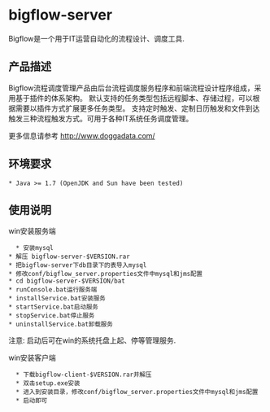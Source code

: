 bigflow-server
==============

Bigflow是一个用于IT运营自动化的流程设计、调度工具. 


产品描述
-------------------

Bigflow流程调度管理产品由后台流程调度服务程序和前端流程设计程序组成，采用基于插件的体系架构。
默认支持的任务类型包括远程脚本、存储过程，可以根据需要以插件方式扩展更多任务类型。
支持定时触发、定制日历触发和文件到达触发三种流程触发方式。可用于各种IT系统任务调度管理。

更多信息请参考 http://www.doggadata.com/

环境要求
------------
    * Java >= 1.7 (OpenJDK and Sun have been tested)

使用说明
---------------

win安装服务端
	
	  * 安装mysql
    * 解压 bigflow-server-$VERSION.rar
    * 把bigflow-server下db目录下的表导入mysql
    * 修改conf/bigflow_server.properties文件中mysql和jms配置
    * cd bigflow-server-$VERSION/bat
    * runConsole.bat运行服务端
    * installService.bat安装服务
    * startService.bat启动服务
    * stopService.bat停止服务
    * uninstallService.bat卸载服务

注意: 启动后可在win的系统托盘上起、停等管理服务.

win安装客户端
	
	  * 下载bigflow-client-$VERSION.rar并解压
	  * 双击setup.exe安装
	  * 进入到安装目录，修改conf/bigflow_server.properties文件中mysql和jms配置
	  * 启动即可
